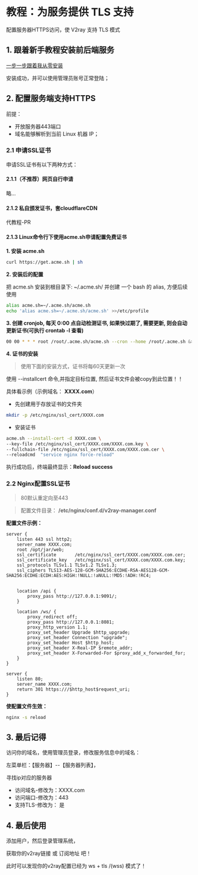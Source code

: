 
# 教程：为服务提供 TLS 支持

配置服务器HTTPS访问，使 V2ray 支持  TLS 模式

## 1. 跟着新手教程安装前后端服务

 [一步一步跟着我从零安装](https://github.com/master-coder-ll/v2ray-web-manager/blob/master/step-by-step-install.md)
 
 安装成功，并可以使用管理员账号正常登陆；

## 2. 配置服务端支持HTTPS

前提：
- 开放服务器443端口
- 域名能够解析到当前 Linux 机器 IP；

### 2.1 申请SSL证书

申请SSL证书有以下两种方式：

#### 2.1.1（不推荐）网页自行申请

 略...
 
#### 2.1.2 私自颁发证书，套cloudflareCDN
代教程-PR
#### 2.1.3 Linux命令行下使用acme.sh申请配置免费证书

**1. 安装 acme.sh**

```bash
curl https://get.acme.sh | sh
```

**2. 安装后的配置**

把 acme.sh 安装到根目录下: ~/.acme.sh/ 并创建 一个 bash 的 alias, 方便后续使用

```bash
alias acme.sh=~/.acme.sh/acme.sh
echo 'alias acme.sh=~/.acme.sh/acme.sh' >>/etc/profile
```

**3. 创建 cronjob, 每天 0:00 点自动检测证书, 如果快过期了, 需要更新, 则会自动更新证书(可执行 **crontab -l** 查看)**

```bash
00 00 * * * root /root/.acme.sh/acme.sh --cron --home /root/.acme.sh &>/var/log/acme.sh.logs
```

**4. 证书的安装**

> 使用下面的安装方式，证书将每60天更新一次

使用 --installcert 命令,并指定目标位置, 然后证书文件会被copy到此位置！！

具体看示例（示例域名： **XXXX.com**）

- 先创建用于存放证书的文件夹

```bash
mkdir -p /etc/nginx/ssl_cert/XXXX.com
```

- 安装证书

```bash
acme.sh --install-cert -d XXXX.com \
--key-file /etc/nginx/ssl_cert/XXXX.com/XXXX.com.key \
--fullchain-file /etc/nginx/ssl_cert/XXXX.com/XXXX.com.cer \
--reloadcmd  "service nginx force-reload"
```

执行成功后，终端最终显示：**Reload success**


### 2.2 Nginx配置SSL证书

> 80默认重定向至443

> 配置文件目录： **/etc/nginx/conf.d/v2ray-manager.conf**

 **配置文件示例：**
```
server {
    listen 443 ssl http2;
    server_name XXXX.com;
    root /opt/jar/web;
    ssl_certificate       /etc/nginx/ssl_cert/XXXX.com/XXXX.com.cer;
    ssl_certificate_key   /etc/nginx/ssl_cert/XXXX.com/XXXX.com.key;
    ssl_protocols TLSv1.1 TLSv1.2 TLSv1.3;
    ssl_ciphers TLS13-AES-128-GCM-SHA256:ECDHE-RSA-AES128-GCM-SHA256:ECDHE:ECDH:AES:HIGH:!NULL:!aNULL:!MD5:!ADH:!RC4;

  
    location /api {
        proxy_pass http://127.0.0.1:9091/;
    }

    location /ws/ {
        proxy_redirect off;
        proxy_pass http://127.0.0.1:8081;
        proxy_http_version 1.1;
        proxy_set_header Upgrade $http_upgrade;
        proxy_set_header Connection "upgrade";
        proxy_set_header Host $http_host;
        proxy_set_header X-Real-IP $remote_addr;
        proxy_set_header X-Forwarded-For $proxy_add_x_forwarded_for;
    } 
}
       
server {
    listen 80;
    server_name XXXX.com;
    return 301 https:///$http_host$request_uri;
}
```

**使配置文件生效：**

```bash
nginx -s reload
```


## 3. 最后记得

访问你的域名，使用管理员登录，修改服务信息中的域名：

左菜单栏：【服务器】--【服务器列表】，

寻找ip对应的服务器

   * 访问域名-修改为：XXXX.com
   * 访问端口-修改为：443
   * 支持TLS-修改为： 是





## 4. 最后使用

添加用户，然后登录管理系统，

获取你的v2ray链接 或 订阅地址 吧！

此时可以发现你的v2ray配置已经为 ws + tls /(wss) 模式了！





